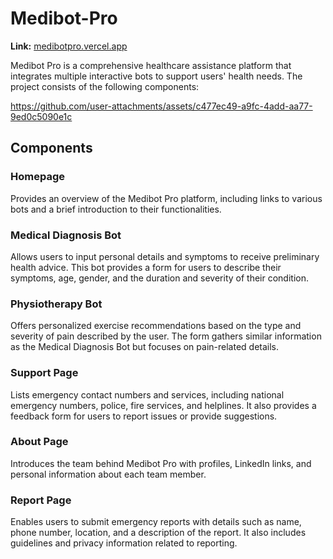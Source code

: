 # Medibot-Pro

**Link:** [medibotpro.vercel.app](https://medibotpro.vercel.app)

Medibot Pro is a comprehensive healthcare assistance platform that integrates multiple interactive bots to support users' health needs. The project consists of the following components:

https://github.com/user-attachments/assets/c477ec49-a9fc-4add-aa77-9ed0c5090e1c

## Components

### Homepage
Provides an overview of the Medibot Pro platform, including links to various bots and a brief introduction to their functionalities.

### Medical Diagnosis Bot
Allows users to input personal details and symptoms to receive preliminary health advice. This bot provides a form for users to describe their symptoms, age, gender, and the duration and severity of their condition.

### Physiotherapy Bot
Offers personalized exercise recommendations based on the type and severity of pain described by the user. The form gathers similar information as the Medical Diagnosis Bot but focuses on pain-related details.

### Support Page
Lists emergency contact numbers and services, including national emergency numbers, police, fire services, and helplines. It also provides a feedback form for users to report issues or provide suggestions.

### About Page
Introduces the team behind Medibot Pro with profiles, LinkedIn links, and personal information about each team member.

### Report Page
Enables users to submit emergency reports with details such as name, phone number, location, and a description of the report. It also includes guidelines and privacy information related to reporting.
